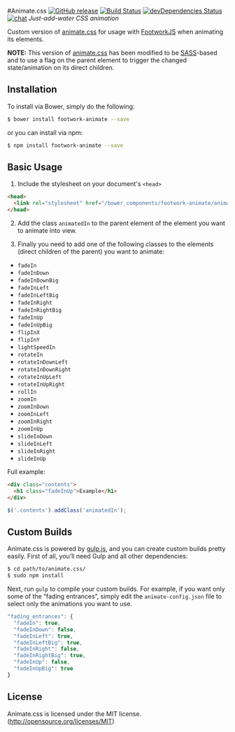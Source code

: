 #Animate.css [![GitHub release](https://img.shields.io/github/release/daneden/animate.css.svg)](https://github.com/daneden/animate.css/releases) [![Build Status](https://travis-ci.org/WarenGonzaga/animate.css.svg?branch=master)](https://travis-ci.org/WarenGonzaga/animate.css) [![devDependencies Status](https://david-dm.org/WarenGonzaga/animate.css/dev-status.svg)](https://david-dm.org/WarenGonzaga/animate.css?type=dev) [![chat](https://img.shields.io/badge/chat-gitter-green.svg)](https://gitter.im/animate-css/Lobby)
*Just-add-water CSS animation*

Custom version of [animate.css](https://github.com/daneden/animate.css) for usage with [FootworkJS](https://github.com/footworkjs/footwork) when animating its elements.

**NOTE:** This version of [animate.css](https://github.com/daneden/animate.css) has been modified to be [SASS](http://sass-lang.com/)-based and to use a flag on the parent element to trigger the changed state/animation on its direct children.

## Installation

To install via Bower, simply do the following:

```bash
$ bower install footwork-animate --save
```
or you can install via npm:

```bash
$ npm install footwork-animate --save
```

## Basic Usage

1. Include the stylesheet on your document's `<head>`

  ```html
  <head>
    <link rel="stylesheet" href="/bower_components/footwork-animate/animate.min.css">
  </head>
  ```

2. Add the class `animatedIn` to the parent element of the element you want to animate into view.

3. Finally you need to add one of the following classes to the elements (direct children of the parent) you want to animate:

  * `fadeIn`
  * `fadeInDown`
  * `fadeInDownBig`
  * `fadeInLeft`
  * `fadeInLeftBig`
  * `fadeInRight`
  * `fadeInRightBig`
  * `fadeInUp`
  * `fadeInUpBig`
  * `flipInX`
  * `flipInY`
  * `lightSpeedIn`
  * `rotateIn`
  * `rotateInDownLeft`
  * `rotateInDownRight`
  * `rotateInUpLeft`
  * `rotateInUpRight`
  * `rollIn`
  * `zoomIn`
  * `zoomInDown`
  * `zoomInLeft`
  * `zoomInRight`
  * `zoomInUp`
  * `slideInDown`
  * `slideInLeft`
  * `slideInRight`
  * `slideInUp`

Full example:
```html
<div class="contents">
  <h1 class="fadeInUp">Example</h1>
</div>
```

```javascript
$('.contents').addClass('animatedIn');
```

## Custom Builds
Animate.css is powered by [gulp.js](http://gulpjs.com/), and you can create custom builds pretty easily. First of all, you’ll need Gulp and all other dependencies:

```sh
$ cd path/to/animate.css/
$ sudo npm install
```

Next, run `gulp` to compile your custom builds. For example, if you want only some of the “fading entrances”, simply edit the `animate-config.json` file to select only the animations you want to use.

```javascript
"fading_entrances": {
  "fadeIn": true,
  "fadeInDown": false,
  "fadeInLeft": true,
  "fadeInLeftBig": true,
  "fadeInRight": false,
  "fadeInRightBig": true,
  "fadeInUp": false,
  "fadeInUpBig": true
}
```

## License
Animate.css is licensed under the MIT license. (http://opensource.org/licenses/MIT)
